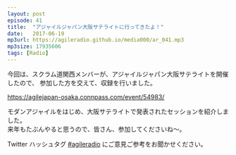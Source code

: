 ```yaml
---
layout: post
episode: 41
title:  "アジャイルジャパン大阪サテライトに行ってきたよ！"
date:   2017-06-19
mp3url: https://agileradio.github.io/media000/ar_041.mp3
mp3size: 17935606
tags: [Radio]
---
```


今回は、スクラム道関西メンバーが、アジャイルジャパン大阪サテライトを開催したので、
参加した方を交えて、収録を行いました。  

https://agilejapan-osaka.connpass.com/event/54983/  

モダンアジャイルをはじめ、大阪サテライトで発表されたセッションを紹介しました。  
来年もたぶんやると思うので、皆さん、参加してくださいね～。  

Twitter ハッシュタグ [#agileradio](https://twitter.com/intent/tweet?hashtags=agileradio) にご意見ご参考をお聞かせください。

